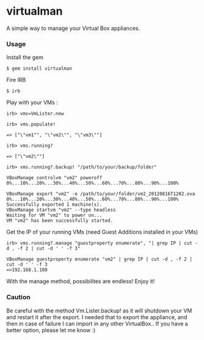 virtualman
==========

A simple way to manage your Virtual Box appliances.

### Usage

Install the gem

	$ gem install virtualman

Fire IRB

	$ irb

Play with your VMs :

	irb> vms=VmLister.new

	irb> vms.populate!

	=> ["\"vm1"", "\"vm2\"", "\"vm3\""]

	irb> vms.running?

	=> ["\"vm2\""]

	irb> vms.running?.backup! "/path/to/your/backup/folder"

	VBoxManage controlvm "vm2" poweroff
	0%...10%...20%...30%...40%...50%...60%...70%...80%...90%...100%

	VBoxManage export "vm2" -o /path/to/your/folder/vm2_20120816T1202.ova
	0%...10%...20%...30%...40%...50%...60%...70%...80%...90%...100%
	Successfully exported 1 machine(s).
	VBoxManage startvm "vm2" --type headless
	Waiting for VM "vm2" to power on...
	VM "vm2" has been successfully started.

Get the IP of your running VMs (need Guest Additions installed in your VMs)

	irb> vms.running?.manage "guestproperty enumerate", "| grep IP | cut -d , -f 2 | cut -d ' ' -f 3"

	VBoxManage guestproperty enumerate "vm2" | grep IP | cut -d , -f 2 | cut -d ' ' -f 3
	=>192.168.1.100

With the manage method, possibilites are endless! Enjoy it!

### Caution

Be careful with the method Vm.Lister.backup! as it will shutdown your VM and restart it after the export. I needed that to export the appliance, and then in case of failure I can import in any other VirtualBox.. If you have a better option, please let me know :)